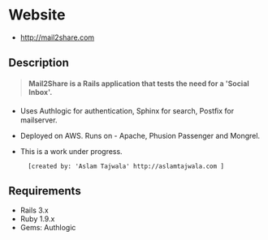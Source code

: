 # Website

* http://mail2share.com

## Description

> #### Mail2Share is a Rails application that tests the need for a 'Social Inbox'.
- Uses Authlogic for authentication, Sphinx for search, Postﬁx for mailserver.
- Deployed on AWS. Runs on - Apache, Phusion Passenger and Mongrel.
- This is a work under progress.

        [created by: 'Aslam Tajwala' http://aslamtajwala.com ]

## Requirements
- Rails 3.x
- Ruby 1.9.x
- Gems: Authlogic
